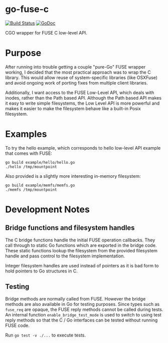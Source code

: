go-fuse-c
=========

[![Build Status](https://travis-ci.org/vgough/go-fuse-c.svg)](https://travis-ci.org/vgough/go-fuse-c)
[![GoDoc](https://godoc.org/github.com/vgough/go-fuse-c?status.svg)](http://godoc.org/github.com/vgough/go-fuse-c/fuse)

CGO wrapper for FUSE C low-level API.

# Purpose

After running into trouble getting a couple "pure-Go" FUSE wrapper working, I
decided that the most practical approach was to wrap the C library.  This would
allow reuse of system-specific libraries (like OSXFuse) and avoid ongoing work
of porting fixes from multiple client libraries.

Additionally, I want access to the FUSE Low-Level API, which deals with inodes,
rather than the Path based API.  Although the Path based API makes it easy to
write simple filesystems, the Low Level API is more powerful and makes it easier
to make the filesystem behave like a built-in Posix filesystem.

# Examples

To try the hello example, which corresponds to hello low-level API example
that comes with FUSE:

````
go build example/hello/hello.go
./hello /tmp/mountpoint
````

Also provided is a slightly more interesting in-memory filesystem:

````
go build example/memfs/memfs.go
./memfs /tmp/mountpoint
````

# Development Notes

## Bridge functions and filesystem handles

The C bridge functions handle the initial FUSE operation callbacks.  They call
through to static Go functions which are exported in the bridge code.  These
static functions lookup the filesystem from the provided filesystem handle and
pass control to the filesystem implementation.

Integer filesystem handles are used instead of pointers as it is bad form to
hold pointers to Go structures in C.

## Testing

Bridge methods are normally called from FUSE.  However the bridge methods are
also available in Go for testing purposes.  Since types such as `fuse_req` are
opaque, the FUSE reply methods cannot be called during tests.  An internal
function `enable_bridge_test_mode` is used to switch to using test reply methods
so that the C / Go interfaces can be tested without running FUSE code.

Run `go test -v ./...` to execute tests.
